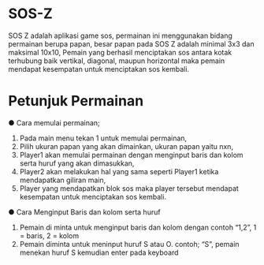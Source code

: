 # SOS-Z
SOS Z adalah aplikasi game sos, permainan ini menggunakan bidang permainan berupa papan,
besar papan pada SOS Z adalah minimal 3x3 dan maksimal 10x10, 
Pemain yang berhasil menciptakan sos antara kotak terhubung baik vertikal, diagonal, maupun horizontal maka pemain mendapat kesempatan untuk menciptakan sos kembali.

# Petunjuk Permainan

●	Cara memulai permainan;
  1. Pada main menu tekan 1 untuk memulai permainan,
  2. Pilih ukuran papan yang akan dimainkan, ukuran papan yaitu nxn,
  3. Player1 akan memulai permainan dengan menginput baris dan kolom serta huruf yang akan dimasukkan,
  4. Player2 akan melakukan hal yang sama seperti Player1 ketika mendapatkan giliran main,
  5. Player yang mendapatkan blok sos maka player tersebut mendapat kesempatan untuk menciptakan sos kembali.

●	Cara Menginput Baris dan kolom serta huruf
  1. Pemain di minta untuk menginput baris dan kolom dengan contoh 
     “1,2”, 1 = baris,  2 = kolom
  2. Pemain diminta untuk meninput huruf S atau O. contoh;
     “S”, pemain menekan huruf S kemudian enter pada keyboard
